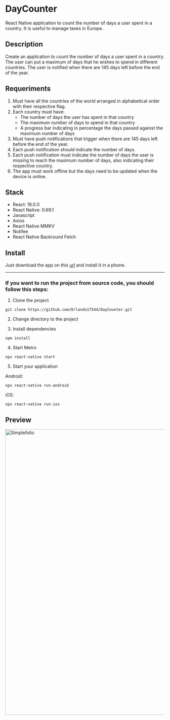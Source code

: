 # DayCounter

React Native application to count the number of days a user spent in a country. It is useful to manage taxes in Europe.  

## Description

Create an application to count the number of days a user spent in a country. The user can put a maximum of days that he wishes to spend in different countries. The user is notified when there are 145 days left before the end of the year.

## Requeriments

1. Must have all the countries of the world arranged in alphabetical order with their respective flag.
2. Each country must have:
    - The number of days the user has spent in that country
    - The maximum number of days to spend in that country
    - A progress bar indicating in percentage the days passed against the maximum number of days
3. Must have push notifications that trigger when there are 145 days left before the end of the year.
4. Each push notification should indicate the number of days. 
5. Each push notification must indicate the number of days the user is missing to reach the maximum number of days, also indicating their respective country.
6. The app must work offline but the days need to be updated when the device is online.

## Stack

- React: 18.0.0
- React Native: 0.69.1
- Javascript
- Axios
- React Native MMKV
- Notifee
- React Native Backround Fetch

## Install

Just download the app on this [url](https://github.com/Orlando17544/Portfolio/raw/main/dayCounter.apk) and install it in a phone.

---

### If you want to run the project from source code, you should follow this steps:

1. Clone the project
```
git clone https://github.com/Orlando17544/DayCounter.git
```

2. Change directory to the project

3. Install dependencies
```
npm install
```

4. Start Metro
```
npx react-native start
```

5. Start your application

Android:
```
npx react-native run-android
```

iOS:
```
npx react-native run-ios
```

## Preview

<img src="https://github.com/Orlando17544/Portfolio/blob/main/src/assets/tourismApp.gif" alt="Simplefolio" width="900px" />
